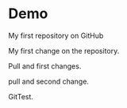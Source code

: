 # Demo
My first repository on GitHub

My first change on the repository.

Pull and first changes.

pull and second change.

GitTest.
